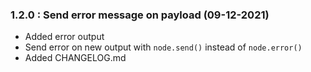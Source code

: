 ### 1.2.0 : Send error message on payload (09-12-2021)
- Added error output
- Send error on new output with `node.send()` instead of `node.error()`
- Added CHANGELOG.md